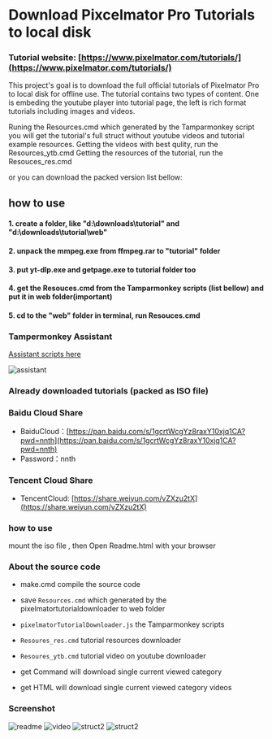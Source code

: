 # Download Pixcelmator Pro Tutorials to local disk

### Tutorial website: [https://www.pixelmator.com/tutorials/](https://www.pixelmator.com/tutorials/)

This project's goal is to download the full official tutorials of Pixelmator Pro to local disk for offline use. The tutorial contains two types of content. One is embeding the youtube player into tutorial page, the left is rich format tutorials including images and videos.

Runing the Resources.cmd which generated by the Tamparmonkey script you will get the tutorial's full struct without youtube videos and tutorial example resources. 
Getting the videos with best qulity, run the Resources_ytb.cmd
Getting the resources of the tutorial, run the Resouces_res.cmd

or you can download the packed version list bellow:


## how to use

#### 1. create a folder, like "d:\downloads\tutorial" and "d:\downloads\tutorial\web"
#### 2. unpack the mmpeg.exe from ffmpeg.rar to "tutorial" folder
#### 3. put yt-dlp.exe and getpage.exe to tutorial folder too
#### 4. get the Resouces.cmd from the Tamparmonkey scripts (list bellow) and put it in **web** folder(important)
#### 5. cd to the "web" folder in terminal, run Resouces.cmd


### Tampermonkey Assistant 

[Assistant scripts here](https://greasyfork.org/en/scripts/462719-pixelmatortutorialdownloader)

![assistant](https://user-images.githubusercontent.com/1917297/228027130-d52eb51f-45e2-43b2-9bf8-fa8b999127d6.jpg)


### Already downloaded tutorials (packed as ISO file)

### Baidu Cloud Share
- BaiduCloud：[https://pan.baidu.com/s/1gcrtWcgYz8raxY10xjq1CA?pwd=nnth](https://pan.baidu.com/s/1gcrtWcgYz8raxY10xjq1CA?pwd=nnth)
- Password：nnth

### Tencent Cloud Share
- TencentCloud: [https://share.weiyun.com/vZXzu2tX](https://share.weiyun.com/vZXzu2tX)

### how to use
mount the iso file , then Open Readme.html with your browser 


### About the source code

- make.cmd compile the source code
- save `Resources.cmd` which generated by the pixelmatortutorialdownloader to web folder
- `pixelmatorTutorialDownloader.js` the Tamparmonkey scripts
- `Resoures_res.cmd` tutorial resources downloader
- `Resoures_ytb.cmd` tutorial video on youtube downloader

- get Command will download single current viewed category 
- get HTML will download single current viewed category videos

### Screenshot

![readme](https://user-images.githubusercontent.com/1917297/228026300-13513c2f-cc40-493a-a254-aa7a2e32c22a.jpg)
![video](https://user-images.githubusercontent.com/1917297/228026368-45acdec1-7480-40bb-957f-512823edf8ef.jpg)
![struct2](https://user-images.githubusercontent.com/1917297/228328629-81b0dc34-52a1-4b79-9a9f-26d6c261a275.png)
![struct2](https://user-images.githubusercontent.com/1917297/228029953-71fe5a4c-4269-4a0f-89bd-399906c61b0b.jpg)


